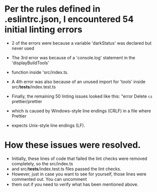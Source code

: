 # Per the rules defined in .eslintrc.json, I encountered 54 initial linting errors
* 2 of the errors were because a variable 'darkStatus' was declared but never used

* The 3rd error was because of a 'console.log' statement in the 'displayBuildTools'
* function inside 'src/index.ts.


* A 4th error was also because of an unused import for 'tools' inside src/__tests__/index.test.ts

* Finally, the remaining 50 linting issues looked like this: "error Delete `cs`     prettier/prettier
* which is caused by Windows-style line endings (CRLF) in a file where Prettier 
* expects Unix-style line endings (LF).


# How these issues were resolved.
* Initially, these lines of code that failed the lint checks were removed completely, so the src/index.ts
* and src/__tests__/index.test.ts files passed the lint checks. 
* However, just in case you want to see for yourself, those lines were commented out. You can uncomment
* them out if you need to verify what has been mentioned above.


